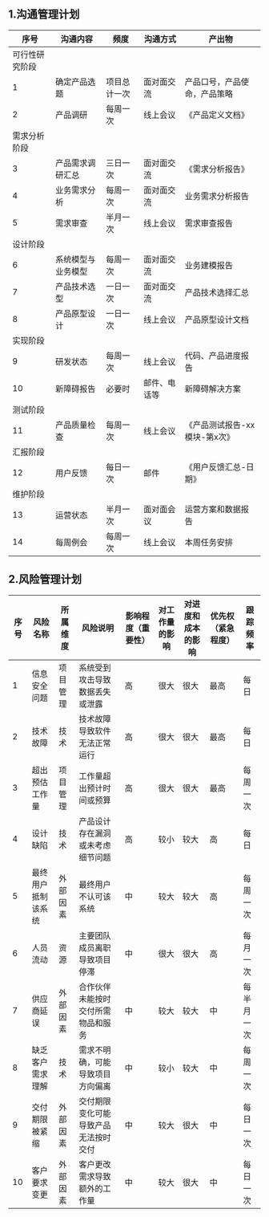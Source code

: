 ## 1.沟通管理计划

| 序号           | 沟通内容           | 频度         | 沟通方式     | 产出物                        |
| -------------- | ------------------ | ------------ | ------------ | ----------------------------- |
| 可行性研究阶段 |                    |              |              |                               |
| 1              | 确定产品选题       | 项目总计一次 | 面对面交流   | 产品口号，产品使命，产品策略  |
| 2              | 产品调研           | 每周一次     | 线上会议     | 《产品定义文档》              |
| 需求分析阶段   |                    |              |              |                               |
| 3              | 产品需求调研汇总   | 三日一次     | 面对面交流   | 《需求分析报告》              |
| 4              | 业务需求分析       | 每周一次     | 面对面交流   | 业务需求分析报告              |
| 5              | 需求审查           | 半月一次     | 线上会议     | 需求审查报告                  |
| 设计阶段       |                    |              |              |                               |
| 6              | 系统模型与业务模型 | 每周一次     | 面对面交流   | 业务建模报告                  |
| 7              | 产品技术选型       | 一日一次     | 面对面交流   | 产品技术选择汇总              |
| 8              | 产品原型设计       | 一日一次     | 线上会议     | 产品原型设计文档              |
| 实现阶段       |                    |              |              |                               |
| 9              | 研发状态           | 每周一次     | 线上会议     | 代码、产品进度报告            |
| 10             | 新障碍报告         | 必要时       | 邮件、电话等 | 新障碍解决方案                |
| 测试阶段       |                    |              |              |                               |
| 11             | 产品质量检查       | 每周一次     | 线上会议     | 《产品测试报告-xx模块-第x次》 |
| 汇报阶段       |                    |              |              |                               |
| 12             | 用户反馈           | 每日一次     | 邮件         | 《用户反馈汇总-日期》         |
| 维护阶段       |                    |              |              |                               |
| 13             | 运营状态           | 半月一次     | 面对面会议   | 运营方案和数据报告            |
| 14             | 每周例会           | 每周一次     | 线上会议     | 本周任务安排                  |



## 2.风险管理计划

| 序号 | 风险名称           | 所属维度 | 风险说明                             | 影响程度（重要性） | 对工作量的影响 | 对进度和成本的影响 | 优先权（紧急程度） | 跟踪频率   |
| ---- | ------------------ | -------- | ------------------------------------ | ------------------ | -------------- | ------------------ | ------------------ | ---------- |
| 1    | 信息安全问题       | 项目管理 | 系统受到攻击导致数据丢失或泄露       | 高                 | 很大           | 很大               | 最高               | 每日       |
| 2    | 技术故障           | 技术     | 技术故障导致软件无法正常运行         | 高                 | 很大           | 很大               | 最高               | 每日       |
| 3    | 超出预估工作量     | 项目管理 | 工作量超出预计时间或预算             | 高                 | 很大           | 很大               | 最高               | 每周一次   |
| 4    | 设计缺陷           | 技术     | 产品设计存在漏洞或未考虑细节问题     | 高                 | 较小           | 较大               | 高                 | 每日       |
| 5    | 最终用户抵制该系统 | 外部因素 | 最终用户不认可该系统                 | 中                 | 较大           | 较大               | 高                 | 每周一次   |
| 6    | 人员流动           | 资源     | 主要团队成员离职导致项目停滞         | 中                 | 很大           | 很大               | 高                 | 每月一次   |
| 7    | 供应商延误         | 外部因素 | 合作伙伴未能按时交付所需物品和服务   | 中                 | 较大           | 较大               | 中                 | 每半月一次 |
| 8    | 缺乏客户需求理解   | 技术     | 需求不明确，可能导致项目方向偏离     | 中                 | 较小           | 较大               | 中                 | 每周一次   |
| 9    | 交付期限被紧缩     | 外部因素 | 交付期限变化可能导致产品无法按时交付 | 中                 | 较大           | 很大               | 中                 | 每日一次   |
| 10   | 客户要求变更       | 外部因素 | 客户更改需求导致额外的工作量         | 中                 | 较大           | 很大               | 中                 | 每日一次   |